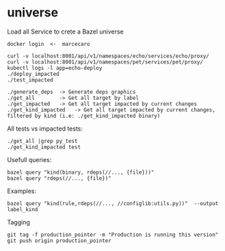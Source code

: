 # universe
Load all Service to crete a Bazel universe

```
docker login  <-  marcecaro
```

```
curl -v localhost:8001/api/v1/namespaces/echo/services/echo/proxy/
curl -v localhost:8001/api/v1/namespaces/pet/services/pet/proxy/
kubectl logs -l app=echo-deploy
./deploy_impacted 
./test_impacted 
```


```
./generate_deps  -> Generate deps graphics
./get_all        -> Get all target by label
./get_impacted   -> Get all target impacted by current changes
./get_kind_impacted   -> Get all target impacted by current changes, filtered by kind (i.e: ./get_kind_impacted binary)
```

All tests vs impacted tests:
```
./get_all |grep py_test
./get_kind_impacted test
```

Usefull queries:
```
bazel query "kind(binary, rdeps(//..., {file}))" 
bazel query "rdeps(//..., {file})" 
```

Examples:
```
bazel query "kind(rule,rdeps(//..., //configlib:utils.py))"  --output label_kind
```


Tagging
```
git tag -f production_pointer -m "Production is running this version"
git push origin production_pointer
```